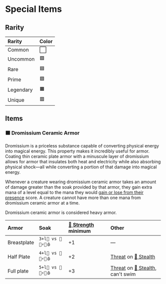# Special Items

## Rarity

| Rarity | Color |
| :--- | :--- |
| Common | ⬜ |
| Uncommon | 🟩 |
| Rare | 🟦 |
| Prime | 🟪 |
| Legendary | 🟧 |
| Unique | 🟥 |

## Items

### 🟧 Dromissium Ceramic Armor

Dromissium is a priceless substance capable of converting physical energy into magical energy. This property makes it incredibly useful for armor. Coating thin ceramic plate armor with a minuscule layer of dromissium allows for armor that insulates both heat and electricity while also absorbing physical shock—all while converting a portion of that damage into magical energy.

Whenever a creature wearing dromissium ceramic armor takes an amount of damage greater than the soak provided by that armor, they gain extra mana of a level equal to the mana they would [gain or lose from their presence](../players-resources/creating-a-character.md#mana-from-presence) score. A creature cannot have more than one mana from dromissium ceramic armor at a time.

Dromissium ceramic armor is considered heavy armor.

| Armor | Soak | [💪 Strength](../ability-scores-and-skills.md#strength) minimum | Other |
| :--- | :--- | :--- | :--- |
| Breastplate | `3+l💜 vs 💢🧊⚡🔥🩸` | +1 | — |
| Half Plate | `4+l💜 vs 💢🧊⚡🔥🩸` | +2 | [Threat](../success-and-failure.md#dominance-and-threat) on [🤫 Stealth](../ability-scores-and-skills.md#stealth) |
| Full plate | `5+l💜 vs 💢🧊⚡🔥🩸` | +3 | [Threat](../success-and-failure.md#dominance-and-threat) on [🤫 Stealth](../ability-scores-and-skills.md#stealth), can't swim |





